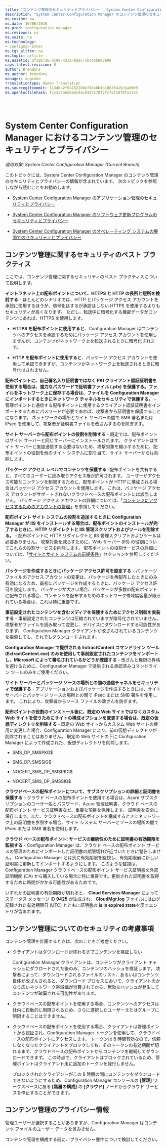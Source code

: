 ```yaml
---
title: "コンテンツ管理のセキュリティとプライバシー | System Center Configuration Manager"
description: "System Center Configuration Manager のコンテンツ管理のセキュリティとプライバシーを最適化します。"
ms.custom: na
ms.date: 10/06/2016
ms.prod: configuration-manager
ms.reviewer: na
ms.suite: na
ms.technology:
- configmgr-other
ms.tgt_pltfrm: na
ms.topic: article
ms.assetid: 5f38b726-dc00-433a-ba05-5b7dbb0d8e99
caps.latest.revision: 8
author: Brenduns
ms.author: brenduns
manager: angrobe
translationtype: Human Translation
ms.sourcegitcommit: 1134bb2f04152288e72d40b1b1083f415cb4e900
ms.openlocfilehash: fcc3c74e50a4cdac9337178f5fcfe710f0fa17a5


---
```

# <a name="security-and-privacy-for-content-management-for-system-center-configuration-manager"></a>System Center Configuration Manager におけるコンテンツ管理のセキュリティとプライバシー

*適用対象: System Center Configuration Manager (Current Branch)*

このトピックには、System Center Configuration Manager のコンテンツ管理のセキュリティとプライバシーの情報が含まれています。 次のトピックを参照しながら読むことをお勧めします。  

-   [System Center Configuration Manager のアプリケーション管理のセキュリティとプライバシー](../../../apps/plan-design/security-and-privacy-for-application-management.md)  

-   [System Center Configuration Manager のソフトウェア更新プログラムのセキュリティとプライバシー](/sccm/sum/plan-design/security-and-privacy-for-software-updates)  

-   [System Center Configuration Manager のオペレーティング システムの展開でのセキュリティとプライバシー](../../../osd/plan-design/security-and-privacy-for-operating-system-deployment.md)  

##  <a name="a-namebkmksecuritycontentmanagementa-security-best-practices-for-content-management"></a><a name="BKMK_Security_ContentManagement"></a> コンテンツ管理に関するセキュリティのベスト プラクティス  
 ここでは、コンテンツ管理に関するセキュリティのベスト プラクティスについて説明します。  

 **イントラネット上の配布ポイントについて、HTTPS と HTTP の長所と短所を検討する** - ほとんどのシナリオでは、HTTP とパッケージ アクセス アカウントを承認に使用するほうが、暗号化はするが承認はしない HTTPS を使用するよりもセキュリティが高くなります。 ただし、転送中に暗号化する機密データがコンテンツにあれば、HTTPS を使用します。  

-   **HTTPS を配布ポイントに使用すると**、Configuration Manager はコンテンツへのアクセスを承認するためにパッケージ アクセス アカウントを使用しませんが、コンテンツがネットワーク上を転送されるときに暗号化されます。  

-   **HTTP を配布ポイントに使用すると**、パッケージ アクセス アカウントを使用して承認できますが、コンテンツがネットワーク上を転送されるときに暗号化はされません。  


**配布ポイントに、自己署名入り証明書ではなく PKI クライアント認証証明書を使用する場合は、強力なパスワードで証明書ファイル (.pfx) を保護する。ファイルをネットワーク上に保存する場合は、ファイルを Configuration Manager にインポートするときにネットワーク チャネルをセキュリティで保護する。** - 管理ポイントと通信する配布ポイントに使用するクライアント認証証明書をインポートするためにパスワードが必要であれば、攻撃者から証明書を保護することになります。 ネットワークの場所とサイト サーバーの間で SMB 署名または IPsec を使用して、攻撃者が証明書ファイルを改ざんするのを防ぎます。  

**サイト サーバーから配布ポイントの役割を削除する** - 既定では、配布ポイントはサイト サーバーと同じサーバーにインストールされます。 クライアントはサイト サーバーと直接通信する必要はないため、攻撃対象を縮小するために、配布ポイントの役割を他のサイト システムに割り当て、サイト サーバーからは削除します。  

**パッケージ アクセス レベルでコンテンツを保護する** -配布ポイントを共有すると、すべてのユーザーに読み取りアクセス権が許可されます。 ユーザーがアクセス可能なコンテンツを制限するために、配布ポイントが HTTP に構成される場合はパッケージ アクセス アカウントを使用します。 これは、パッケージ アクセス アカウントがサポートされないクラウドベースの配布ポイントには該当しません。 パッケージ アクセス アカウントの詳細については、「[コンテンツにアクセスするためのアカウントの管理](../../../core/plan-design/hierarchy/manage-accounts-to-access-content.md)」を参照してください。


**配布ポイント サイト システムの役割を追加するときに Configuration Manager が IIS をインストールする場合は、配布ポイントのインストールが完了するときに、HTTP リダイレクトと IIS 管理スクリプトおよびツールを削除する。** - 配布ポイントに HTTP リダイレクトと IIS 管理スクリプトおよびツールは必要ありません。 攻撃対象を減らすために、Web サーバー (IIS) の役割についてこれらの役割サービスを削除します。  配布ポイントの役割サービスの詳細については、「[サイトとサイト システムの前提条件](/sccm/core/plan-design/configs/site-and-site-system-prerequisites)」セクションを参照してください。  

**パッケージを作成するときにパッケージ アクセス許可を設定する** - パッケージ ファイルのアクセス アカウントの変更は、パッケージを再配布したときにのみ有効になるため、最初にパッケージを作成するときに、パッケージ アクセス許可を設定します。 パッケージが大きい場合、パッケージが多数の配布ポイントに配布される場合、コンテンツを配布するためのネットワーク帯域幅容量が限られている場合は、これは特に重要です。  

**事前設定されたコンテンツを含むメディアを保護するためにアクセス制御を実装する** - 事前設定されたコンテンツは圧縮されていますが暗号化されていません。 攻撃者がファイルを読み取って変更し、デバイスにダウンロードする可能性があります。 Configuration Manager クライアントが改ざんされているコンテンツを拒否しても、それでもダウンロードされます。  

**Configuration Manager で提供される ExtractContent コマンドライン ツール (ExtractContent.exe) のみを使用して事前設定されたコンテンツをインポートし、Microsoft によって署名されているかどうか確認する** - 改ざんと権限の昇格を避けるために、Configuration Manager で提供される承認済みコマンドライン ツールのみをご使用ください。  

**サイト サーバーとパッケージ ソースの場所との間の通信チャネルをセキュリティで保護する** - アプリケーションおよびパッケージを作成するときには、サイト サーバーとパッケージ ソースの場所との間で IPsec または SMB 署名を使用します。 これにより、攻撃者からソース ファイルの改ざんを防ぎます。  

**配布ポイントの役割のインストール後に、既定の Web サイトではなくカスタム Web サイトを使うためにサイトの構成オプションを変更する場合は、既定の仮想ディレクトリを削除する** - 既定の Web サイトからカスタム Web サイトの使用に変更した場合、Configuration Manager により、前の仮想ディレクトリが削除されることはありません。 既定の Web サイトの下に Configuration Manager によって作成された、仮想ディレクトリを削除します。  

-   SMS_DP_SMSPKG$  

-   SMS_DP_SMSSIG$  

-   NOCERT_SMS_DP_SMSPKG$  

-   NOCERT_SMS_DP_SMSSIG$  

**クラウドベースの配布ポイントについて、サブスクリプションの詳細と証明書を保護する** - クラウド ベースの配布ポイントを使用する場合は、Azure サブスクリプションのユーザー名とパスワード、Azure 管理証明書、クラウド ベースの配布ポイント サービス証明書など、重要な項目を保護します。 証明書を安全に保存します。また、クラウドベースの配布ポイントを構成するときにネットワーク上の証明書を参照する場合、サイト システム サーバーとソースの場所の間で IPsec または SMB 署名を使用します。  

**クラウド ベースの配布ポイント: サービスの継続性のために証明書の有効期限を監視する** - Configuration Manager は、クラウド ベースの配布ポイント サービスの管理のためにインポートした証明書の期限切れが近づいたときに警告しません。 Configuration Manager とは別に有効期限を監視し、有効期限前に新しい証明書に更新してインポートするようにします。 このような監視は、Configuration Manager クラウドベースの配布ポイント サービス証明書を外部証明機関 (CA) から購入している場合に特に重要です。更新された証明書を取得するために時間がかかる可能性があるためです。  

 いずれかの証明書の有効期限が切れると、 **Cloud Services Manager** によってステータス メッセージ ID **9425** が生成され、 **CloudMgr.log** ファイルにはログ記録された有効期限日 (UTC) とともに証明書の **is in expired state**を示すエントリが含まれます。  

## <a name="security-considerations-for-content-management"></a>コンテンツ管理についてのセキュリティの考慮事項  
コンテンツ管理を計画するときは、次のことをご考慮ください。  

-   クライアントはダウンロードが終わるまでコンテンツを検証しない  

     Configuration Manager クライアントは、コンテンツがクライアント キャッシュにダウロードされた後のみ、コンテンツのハッシュを検証します。 攻撃者によって、ダウンロードされるファイルのリスト、あるいはコンテンツ自体が改ざんされると、ダウンロード プロセスにおいて、クライアントのかなり広いネットワーク帯域幅が消費されてから、無効なハッシュが発生してコンテンツが破棄される可能性があります。  

-   クラウドベースの配布ポイントを使用する場合、コンテンツへのアクセスは社内に自動的に制限されるため、さらに選択したユーザーまたはグループに制限することはできません。  

-   クラウドベースの配布ポイントを使用する場合、クライアントは管理ポイントから認証され、Configuration Manager トークンを使用して、クラウドベースの配布ポイントにアクセスします。 トークンは 8 時間有効なので、信頼しなくなったクライアントをブロックしても、そのトークンの有効期間が切れるまで、クラウドベースの配布ポイントからコンテンツを継続してダウンロードできます。 この時点で、クライアントはブロックされているため、管理ポイントはクライアント用に追加のトークンを発行しません。  

     ブロックされたクライアントがこの 8 時間の間にコンテンツをダウンロードできないようにするため、Configuration Manager コンソールの **[管理]** ワークスペースにある **[階層の構成]** の **[クラウド]** ノードからクラウド サービスを停止することができます。  

##  <a name="a-namebkmkprivacycontentmanagementa-privacy-information-for-content-management"></a><a name="BKMK_Privacy_ContentManagement"></a> コンテンツ管理のプライバシー情報  
 管理ユーザーが選択することがありますが、Configuration Manager はコンテンツ ファイルのユーザー データを含みません。  

 コンテンツ管理を構成する前に、プライバシー要件について検討してください。  



<!--HONumber=Nov16_HO1-->


